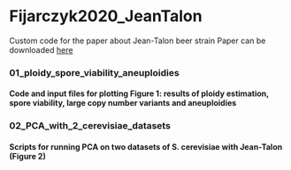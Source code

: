 # Fijarczyk2020_JeanTalon
Custom code for the paper about Jean-Talon beer strain
Paper can be downloaded [here](https://www.biorxiv.org/content/10.1101/2020.02.11.944405v1)


### 01_ploidy_spore_viability_aneuploidies

#### Code and input files for plotting Figure 1: results of ploidy estimation, spore viability, large copy number variants and aneuploidies

### 02_PCA_with_2_cerevisiae_datasets

#### Scripts for running PCA on two datasets of S. cerevisiae with Jean-Talon (Figure 2)



